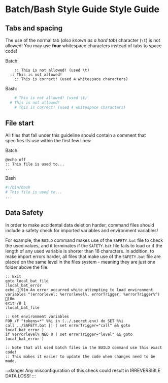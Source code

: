 # Batch/Bash Style Guide Style Guide

## Tabs and spacing

The use of the normal tab (*also known as a hard tab*) character (`\t`) is not allowed! You may use **four** whitespace
characters instead of tabs to space code!

Batch:

```batch
	:: This is not allowed! (used \t)
  :: This is not allowed!
    :: This is correct! (used 4 whitespace characters)
```

Bash:

```bash
	# This is not allowed! (used \t)
  # This is not allowed!
    # This is correct! (used 4 whitespace characters)
```

## File start

All files that fall under this guideline should contain a comment that specifies its use within the first few lines:

Batch:

```batch
@echo off
:: This file is used to...
...
```

Bash

```bash
#!/bin/bash
# This file is used to...
...
```

## Data Safety

In order to make accidental data deletion harder, command files should include a safety check for imported variables
and environment variables!

For example, the `BUILD` command makes use of the `SAFETY.bat` file to check the used values, and it terminates if the
`SAFETY.bat` file fails to load or if the length of any used variable is shorter than 16 characters. In addition, to
make import errors harder, all files that make use of the `SAFETY.bat` file are placed on the same level in the files
system - meaning they are just one folder above the file:

```batch
:: Exit
goto local_bat_file
:local_bat_error
echo [91m An error occurred white attempting to load environment variables ^(errorlevel: %errorlevel%, errorTrigger: %errorTrigger%^) [0m
exit /B 1
:local_bat_file

:: Get environment variables
FOR /F "tokens=*" %%i in (../.secret.env) do SET %%i
call ../SAFETY.bat || ( set errorTrigger="call" && goto local_bat_error )
if %errorlevel% NEQ 0 ( set errorTrigger="level" && goto local_bat_error )

:: Note that all used batch files in the BUILD command use this exact code!
:: This makes it easier to update the code when changes need to be made.
```

:::danger
Any misconfiguration of this check could result in IRREVERSIBLE DATA LOSS!
:::

